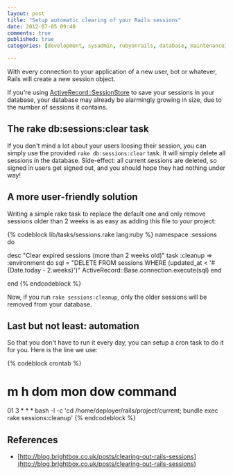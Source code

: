 ```yaml
---
layout: post
title: "Setup automatic clearing of your Rails sessions"
date: 2012-07-05 09:40
comments: true
published: true
categories: [development, sysadmin, rubyonrails, database, maintenance]

---
```

With every connection to your application of a new user, bot or whatever, Rails will create a new session object.

If you're using [ActiveRecord::SessionStore](http://api.rubyonrails.org/classes/ActiveRecord/SessionStore.html) to save your sessions in your database, your database may already be alarmingly growing in size, due to the number of sessions it contains.

## The rake db:sessions:clear task

If you don't mind a lot about your users loosing their session, you can simply use the provided `rake db:sessions:clear` task. It will simply delete all sessions in the database. Side-effect: all current sessions are deleted, so signed in users get signed out, and you should hope they had nothing under way!

## A more user-friendly solution

Writing a simple rake task to replace the default one and only remove sessions older than 2 weeks is as easy as adding this file to your project:

{% codeblock lib/tasks/sessions.rake lang:ruby %}
namespace :sessions do

  desc "Clear expired sessions (more than 2 weeks old)"
  task :cleanup => :environment do
    sql = "DELETE FROM sessions WHERE (updated_at < '#{Date.today - 2.weeks}')"
    ActiveRecord::Base.connection.execute(sql)
  end

end
{% endcodeblock %}

Now, if you run `rake sessions:cleanup`, only the older sessions will be removed from your database.

## Last but not least: automation

So that you don't have to run it every day, you can setup a cron task to do it for you. Here is the line we use:

{% codeblock crontab %}
# m h  dom mon dow   command
01 3 * * * bash -l -c 'cd /home/deployer/rails/project/current; bundle exec rake sessions:cleanup'
{% endcodeblock %}

## References

* [http://blog.brightbox.co.uk/posts/clearing-out-rails-sessions](http://blog.brightbox.co.uk/posts/clearing-out-rails-sessions)